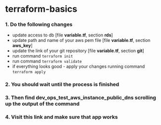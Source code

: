 # terraform-basics
### 1. Do the following changes
- update access to db [file **variable.tf**, section **rds**]
- update path and name of your aws pem file [file **variable.tf**, section **aws_key**]
- update the link of your git repository [file **variable.tf**, section **git**]
- run command `terraform init`
- run command `terraform validate`
- if everything looks good - apply your changes running command `terraform apply`

### 2. You should wait until the process is finished
### 3. Then find **dev_ops_test_aws_instance_public_dns** scrolling up the output of the command
### 4. Visit this link and make sure that app works